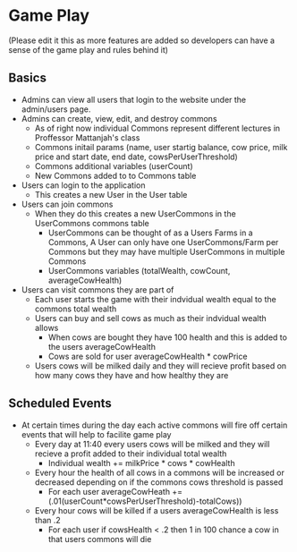 # Game Play
(Please edit it this as more features are added so developers can have a sense of the game play and rules behind it)

## Basics
- Admins can view all users that login to the website under the admin/users page. 
- Admins can create, view, edit, and destroy commons
    - As of right now individual Commons represent different lectures in Proffessor Mattanjah's class
    - Commons initail params (name, user startig balance, cow price, milk price and start date, end date, cowsPerUserThreshold)
    - Commons additional variables (userCount)
    - New Commons added to to Commons table 
- Users can login to the application 
    - This creates a new User in the User table 
- Users can join commons
    - When they do this creates a new UserCommons in the UserCommons commons table
        - UserCommons can be thought of as a Users Farms in a Commons, A User can only have one UserCommons/Farm per Commons but they may have multiple UserCommons in multiple Commons
        - UserCommons variables (totalWealth, cowCount, averageCowHealth)
- Users can visit commons they are part of
    - Each user starts the game with their indvidual wealth equal to the commons total wealth
    - Users can buy and sell cows as much as their indvidual wealth allows
        - When cows are bought they have 100 health and this is added to the users averageCowHealth
        - Cows are sold for user averageCowHealth * cowPrice
    - Users cows will be milked daily and they will recieve profit based on how many cows they have and how healthy they are

## Scheduled Events
- At certain times during the day each active commons will fire off certain events that will help to facilite game play
    - Every day at 11:40 every users cows will be milked and they will recieve a profit added to their individual total wealth
        - Individual wealth += milkPrice * cows * cowHealth
    - Every hour the health of all cows in a commons will be increased or decreased depending on if the commons cows threshold is passed
        - For each user averageCowHeath += (.01(userCount*cowsPerUserThreshold)-totalCows))
    - Every hour cows will be killed if a users averageCowHealth is less than .2
        - For each user if cowsHealth < .2 then 1 in 100 chance a cow in that users commons will die
